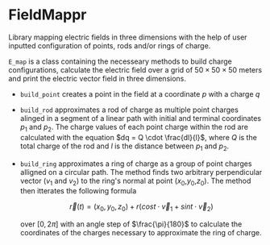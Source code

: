# FieldMappr
Library mapping electric fields in three dimensions with the help of user inputted configuration of points, rods and/or rings of charge.

`E_map` is a class containing the necesseary methods to build charge configurations, calculate the electric field over a grid of $50 \times 50 \times 50$ meters and print the electric vector field in three dimensions.

* `build_point` creates a point in the field at a coordinate $p$ with a charge $q$
* `build_rod` approximates a rod of charge as multiple point charges alinged in a segment of a linear path with initial and terminal coordinates $p_1$ and $p_2$.  The charge values of each point charge within the rod are calculated with the equation $dq = Q \cdot \frac{dl}{l}$, where $Q$ is the total charge of the rod and $l$ is the distance between $p_1$ and $p_2$.
* `build_ring` approximates a ring of charge as a group of point charges alligned on a circular path. The method finds two arbitrary perpendicular vector ($v_1$ and $v_2$) to the ring's normal at point ($x_0$,$y_0$,$z_0$). The method then itterates the following formula

    $$\vec{r}(t)= (x_0, y_0,z_0) + r(cos t\cdot \vec{v}_1+ sin t\cdot \vec{v}_2)$$
    
    over $[0, 2\pi]$ with an angle step of $\frac{\pi}{180}$ to calculate the coordinates of the charges necessary to approximate the ring of charge.






  
